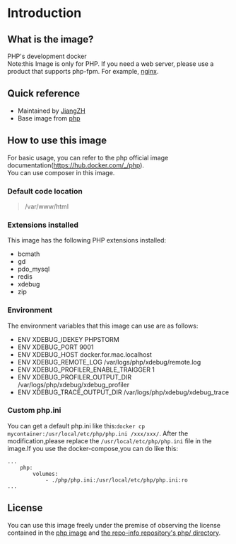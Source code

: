 # Introduction

## What is the image?
PHP's development docker   
Note:this Image is only for PHP. If you need a web server, please use a product that supports php-fpm. For example, [nginx](https://hub.docker.com/_/nginx).

## Quick reference
- Maintained by [JiangZH](https://github.com/j511002/develop-php)
- Base image from [php](https://hub.docker.com/_/php)

## How to use this image
For basic usage, you can refer to the php official image documentation(https://hub.docker.com/_/php).   
You can use composer in this image.

### Default code location
>/var/www/html

### Extensions installed
This image has the following PHP extensions installed:
- bcmath
- gd
- pdo_mysql
- redis
- xdebug
- zip

### Environment
The environment variables that this image can use are as follows:
- ENV XDEBUG_IDEKEY PHPSTORM
- ENV XDEBUG_PORT 9001
- ENV XDEBUG_HOST docker.for.mac.localhost
- ENV XDEBUG_REMOTE_LOG /var/logs/php/xdebug/remote.log
- ENV XDEBUG_PROFILER_ENABLE_TRAIGGER 1
- ENV XDEBUG_PROFILER_OUTPUT_DIR /var/logs/php/xdebug/xdebug_profiler
- ENV XDEBUG_TRACE_OUTPUT_DIR /var/logs/php/xdebug/xdebug_trace

### Custom php.ini
You can get a default php.ini like this:`docker cp mycontainer:/usr/local/etc/php/php.ini /xxx/xxx/`.
After the modification,please replace the `/usr/local/etc/php/php.ini` file in the image.If you use the docker-compose,you can do like this:
```
...
    php:
        volumes:
            - ./php/php.ini:/usr/local/etc/php/php.ini:ro
...
```

## License
You can use this image freely under the premise of observing the license contained in the [php image](https://www.php.net/license/) and [the repo-info repository's php/ directory](https://github.com/docker-library/repo-info/tree/master/repos/php).
